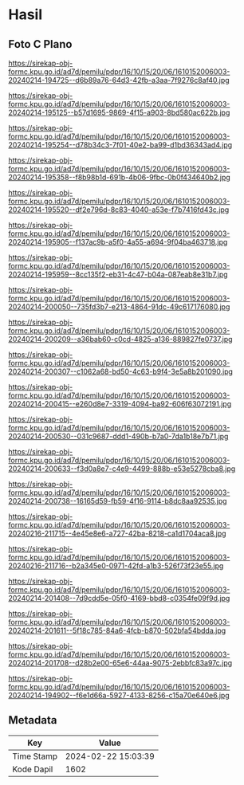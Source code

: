 # Hasil

## Foto C Plano

https://sirekap-obj-formc.kpu.go.id/ad7d/pemilu/pdpr/16/10/15/20/06/1610152006003-20240214-194725--d6b89a76-64d3-42fb-a3aa-7f9276c8af40.jpg

https://sirekap-obj-formc.kpu.go.id/ad7d/pemilu/pdpr/16/10/15/20/06/1610152006003-20240214-195125--b57d1695-9869-4f15-a903-8bd580ac622b.jpg

https://sirekap-obj-formc.kpu.go.id/ad7d/pemilu/pdpr/16/10/15/20/06/1610152006003-20240214-195254--d78b34c3-7f01-40e2-ba99-d1bd36343ad4.jpg

https://sirekap-obj-formc.kpu.go.id/ad7d/pemilu/pdpr/16/10/15/20/06/1610152006003-20240214-195358--f8b98b1d-691b-4b06-9fbc-0b0f434640b2.jpg

https://sirekap-obj-formc.kpu.go.id/ad7d/pemilu/pdpr/16/10/15/20/06/1610152006003-20240214-195520--df2e796d-8c83-4040-a53e-f7b7416fd43c.jpg

https://sirekap-obj-formc.kpu.go.id/ad7d/pemilu/pdpr/16/10/15/20/06/1610152006003-20240214-195905--f137ac9b-a5f0-4a55-a694-9f04ba463718.jpg

https://sirekap-obj-formc.kpu.go.id/ad7d/pemilu/pdpr/16/10/15/20/06/1610152006003-20240214-195959--8cc135f2-eb31-4c47-b04a-087eab8e31b7.jpg

https://sirekap-obj-formc.kpu.go.id/ad7d/pemilu/pdpr/16/10/15/20/06/1610152006003-20240214-200050--735fd3b7-e213-4864-91dc-49c617176080.jpg

https://sirekap-obj-formc.kpu.go.id/ad7d/pemilu/pdpr/16/10/15/20/06/1610152006003-20240214-200209--a36bab60-c0cd-4825-a136-889827fe0737.jpg

https://sirekap-obj-formc.kpu.go.id/ad7d/pemilu/pdpr/16/10/15/20/06/1610152006003-20240214-200307--c1062a68-bd50-4c63-b9f4-3e5a8b201090.jpg

https://sirekap-obj-formc.kpu.go.id/ad7d/pemilu/pdpr/16/10/15/20/06/1610152006003-20240214-200415--e260d8e7-3319-4094-ba92-606f63072191.jpg

https://sirekap-obj-formc.kpu.go.id/ad7d/pemilu/pdpr/16/10/15/20/06/1610152006003-20240214-200530--031c9687-ddd1-490b-b7a0-7da1b18e7b71.jpg

https://sirekap-obj-formc.kpu.go.id/ad7d/pemilu/pdpr/16/10/15/20/06/1610152006003-20240214-200633--f3d0a8e7-c4e9-4499-888b-e53e5278cba8.jpg

https://sirekap-obj-formc.kpu.go.id/ad7d/pemilu/pdpr/16/10/15/20/06/1610152006003-20240214-200738--16165d59-fb59-4f16-9114-b8dc8aa92535.jpg

https://sirekap-obj-formc.kpu.go.id/ad7d/pemilu/pdpr/16/10/15/20/06/1610152006003-20240216-211715--4e45e8e6-a727-42ba-8218-ca1d1704aca8.jpg

https://sirekap-obj-formc.kpu.go.id/ad7d/pemilu/pdpr/16/10/15/20/06/1610152006003-20240216-211716--b2a345e0-0971-42fd-a1b3-526f73f23e55.jpg

https://sirekap-obj-formc.kpu.go.id/ad7d/pemilu/pdpr/16/10/15/20/06/1610152006003-20240214-201408--7d9cdd5e-05f0-4169-bbd8-c0354fe09f9d.jpg

https://sirekap-obj-formc.kpu.go.id/ad7d/pemilu/pdpr/16/10/15/20/06/1610152006003-20240214-201611--5f18c785-84a6-4fcb-b870-502bfa54bdda.jpg

https://sirekap-obj-formc.kpu.go.id/ad7d/pemilu/pdpr/16/10/15/20/06/1610152006003-20240214-201708--d28b2e00-65e6-44aa-9075-2ebbfc83a97c.jpg

https://sirekap-obj-formc.kpu.go.id/ad7d/pemilu/pdpr/16/10/15/20/06/1610152006003-20240214-194902--f6e1d66a-5927-4133-8256-c15a70e640e6.jpg


## Metadata

| Key        | Value               |
| ---------- | ------------------- |
| Time Stamp | 2024-02-22 15:03:39 |
| Kode Dapil | 1602                |



